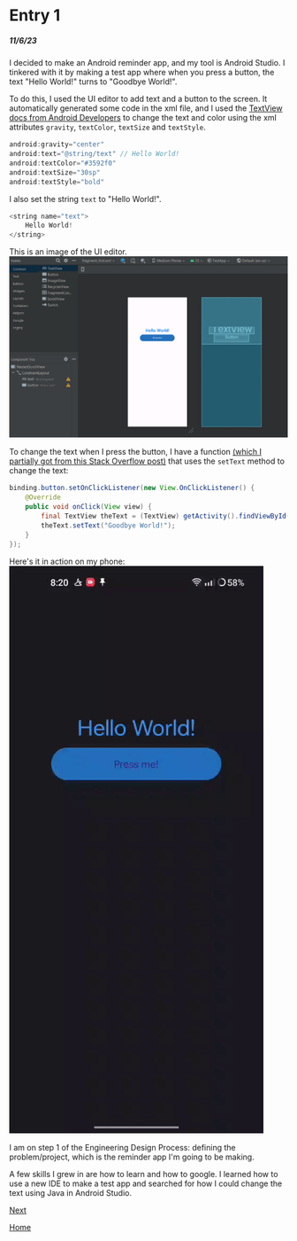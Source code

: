 # Entry 1
##### 11/6/23

I decided to make an Android reminder app, and my tool is Android Studio. I tinkered with it by making a test app where when you press a button, the text "Hello World!" turns to "Goodbye World!".

To do this, I used the UI editor to add text and a button to the screen. It automatically generated some code in the xml file, and I used the [TextView docs from Android Developers](https://developer.android.com/reference/android/widget/TextView) to change the text and color using the xml attributes `gravity`, `textColor`, `textSize` and `textStyle`.
```java
android:gravity="center"
android:text="@string/text" // Hello World!
android:textColor="#3592f0"
android:textSize="30sp"
android:textStyle="bold"
```
I also set the string `text` to "Hello World!".
```java
<string name="text">
    Hello World!
</string>
```

This is an image of the UI editor.
![app-ui](../images/blog/b1-as-ui.png)

To change the text when I press the button, I have a function [(which I partially got from this Stack Overflow post)](https://stackoverflow.com/questions/4768969/how-do-i-change-textview-value-inside-java-code) that uses the `setText` method to change the text:
```java
binding.button.setOnClickListener(new View.OnClickListener() {
    @Override
    public void onClick(View view) {
        final TextView theText = (TextView) getActivity().findViewById(R.id.text);
        theText.setText("Goodbye World!");
    }
});
```

Here's it in action on my phone:
![app-test](../images/blog/b1-app-test.gif)


I am on step 1 of the Engineering Design Process: defining the problem/project, which is the reminder app I'm going to be making.

A few skills I grew in are how to learn and how to google. I learned how to use a new IDE to make a test app and searched for how I could change the text using Java in Android Studio.


[Next](entry02.md)

[Home](../README.md)